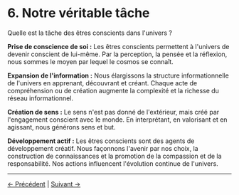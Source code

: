 # 6. Notre véritable tâche

Quelle est la tâche des êtres conscients dans l'univers ?

**Prise de conscience de soi :**
Les êtres conscients permettent à l'univers de devenir conscient de lui-même. Par la perception, la pensée et la réflexion, nous sommes le moyen par lequel le cosmos se connaît.

**Expansion de l'information :**
Nous élargissons la structure informationnelle de l'univers en apprenant, découvrant et créant. Chaque acte de compréhension ou de création augmente la complexité et la richesse du réseau informationnel.

**Création de sens :**
Le sens n'est pas donné de l'extérieur, mais créé par l'engagement conscient avec le monde. En interprétant, en valorisant et en agissant, nous générons sens et but.

**Développement actif :**
Les êtres conscients sont des agents de développement créatif. Nous façonnons l'avenir par nos choix, la construction de connaissances et la promotion de la compassion et de la responsabilité. Nos actions influencent l'évolution continue de l'univers.

---
<div class="navigation-links">
<a href="05_Pourquoi_sommes-nous_des_êtres_conscients_ici.md" class="nav-link prev-link">← Précédent</a> | <a href="07_Perspectives_et_implications_éthiques.md" class="nav-link next-link">Suivant →</a>
</div>
